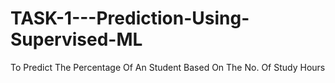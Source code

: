 # TASK-1---Prediction-Using-Supervised-ML
To Predict The Percentage Of An Student Based On The No. Of Study Hours
